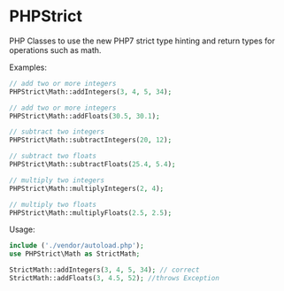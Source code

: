 # PHPStrict

PHP Classes to use the new PHP7 strict type hinting and return types for operations such as math.

Examples:

```php
// add two or more integers
PHPStrict\Math::addIntegers(3, 4, 5, 34);
```

```php
// add two or more integers
PHPStrict\Math::addFloats(30.5, 30.1);
```

```php
// subtract two integers
PHPStrict\Math::subtractIntegers(20, 12);
```

```php
// subtract two floats
PHPStrict\Math::subtractFloats(25.4, 5.4);
```

```php
// multiply two integers
PHPStrict\Math::multiplyIntegers(2, 4);
```

```php
// multiply two floats
PHPStrict\Math::multiplyFloats(2.5, 2.5);
```
Usage:

```php
include ('./vendor/autoload.php');
use PHPStrict\Math as StrictMath;

StrictMath::addIntegers(3, 4, 5, 34); // correct
StrictMath::addFloats(3, 4.5, 52); //throws Exception

```